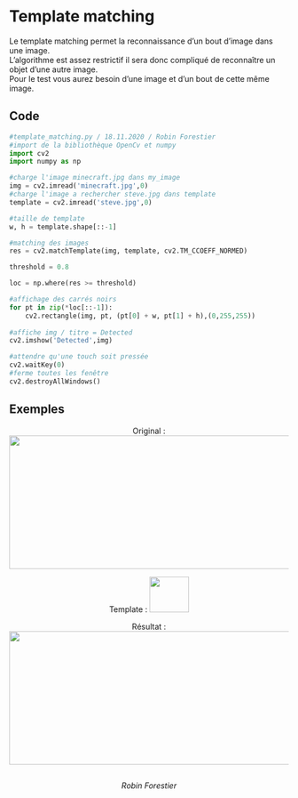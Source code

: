 # Template matching

Le template matching permet la reconnaissance d’un bout d’image dans une image. <br>
L’algorithme est assez restrictif il sera donc compliqué de reconnaître un objet d’une autre image. <br>
Pour le test vous aurez besoin d’une image et d’un bout de cette même image. 

## Code

```python
#template_matching.py / 18.11.2020 / Robin Forestier
#import de la bibliothèque OpenCv et numpy
import cv2
import numpy as np

#charge l'image minecraft.jpg dans my_image
img = cv2.imread('minecraft.jpg',0)
#charge l'image a rechercher steve.jpg dans template
template = cv2.imread('steve.jpg',0)

#taille de template
w, h = template.shape[::-1]

#matching des images 
res = cv2.matchTemplate(img, template, cv2.TM_CCOEFF_NORMED)

threshold = 0.8

loc = np.where(res >= threshold)

#affichage des carrés noirs
for pt in zip(*loc[::-1]):
    cv2.rectangle(img, pt, (pt[0] + w, pt[1] + h),(0,255,255))
 
#affiche img / titre = Detected
cv2.imshow('Detected',img)

#attendre qu'une touch soit pressée
cv2.waitKey(0)
#ferme toutes les fenêtre
cv2.destroyAllWindows()
```

## Exemples

<div align="center">

<p> Original : <img src="http://172.16.32.230/Forestier/reconnaissance-visuel/raw/master/5_Programmation/test/7_template_matching/minecraft.jpg"  width="640" height="240"> </p>
<p> Template : <img src="http://172.16.32.230/Forestier/reconnaissance-visuel/raw/master/5_Programmation/test/7_template_matching/steve.jpg"  width="71" height="64"> </p>
    
<p> 
Résultat : <img src="http://172.16.32.230/Forestier/reconnaissance-visuel/raw/master/5_Programmation/test/7_template_matching/Exemples/01.png"  width="640" height="240"> 

</p>

</div>


<h2> </h2>

<div align="center">
    <i>Robin Forestier</i>
</div>
